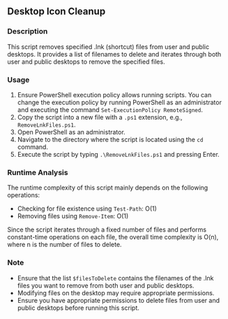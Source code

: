 ## Desktop Icon Cleanup

### Description
This script removes specified .lnk (shortcut) files from user and public desktops. It provides a list of filenames to delete and iterates through both user and public desktops to remove the specified files.

### Usage
1. Ensure PowerShell execution policy allows running scripts. You can change the execution policy by running PowerShell as an administrator and executing the command `Set-ExecutionPolicy RemoteSigned`.
2. Copy the script into a new file with a `.ps1` extension, e.g., `RemoveLnkFiles.ps1`.
3. Open PowerShell as an administrator.
4. Navigate to the directory where the script is located using the `cd` command.
5. Execute the script by typing `.\RemoveLnkFiles.ps1` and pressing Enter.

### Runtime Analysis

The runtime complexity of this script mainly depends on the following operations:

- Checking for file existence using `Test-Path`: O(1)
- Removing files using `Remove-Item`: O(1)

Since the script iterates through a fixed number of files and performs constant-time operations on each file, the overall time complexity is O(n), where n is the number of files to delete.

### Note
- Ensure that the list `$filesToDelete` contains the filenames of the .lnk files you want to remove from both user and public desktops.
- Modifying files on the desktop may require appropriate permissions.
- Ensure you have appropriate permissions to delete files from user and public desktops before running this script.
